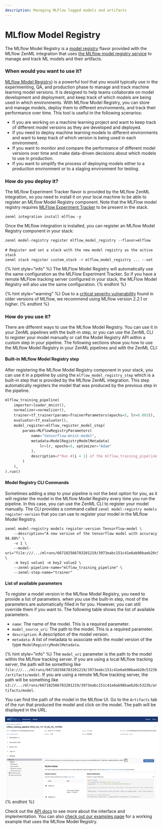 ```yaml
---
description: Managing MLFlow logged models and artifacts
---
```


# MLflow Model Registry

The MLflow Model Registry is a [model registry](model-registries.md) flavor provided with the MLflow ZenML integration that uses [the MLflow model registry service](https://mlflow.org/docs/latest/model-registry.html) to manage and track ML models and their artifacts.

### When would you want to use it?

[MLflow Model Registry](https://mlflow.org/docs/latest/model-registry.html)) is a powerful tool that you would typically use in the experimenting, QA, and production phase to manage and track machine learning model versions. It is designed to help teams collaborate on model development and deployment, and keep track of which models are being used in which environments. With MLflow Model Registry, you can store and manage models, deploy them to different environments, and track their performance over time. This tool is useful in the following scenarios:

* If you are working on a machine learning project and want to keep track of different model versions as they are developed and deployed.
* If you need to deploy machine learning models to different environments and want to keep track of which version is being used in each environment.
* If you want to monitor and compare the performance of different model versions over time and make data-driven decisions about which models to use in production.
* If you want to simplify the process of deploying models either to a production environment or to a staging environment for testing.

### How do you deploy it?

The MLflow Experiment Tracker flavor is provided by the MLflow ZenML integration, so you need to install it on your local machine to be able to register an MLflow Model Registry component. Note that the MLFlow model registry requires [MLFlow Experiment Tracker](../experiment-trackers/mlflow.md) to be present in the stack.

```shell
zenml integration install mlflow -y
```

Once the MLflow integration is installed, you can register an MLflow Model Registry component in your stack:

```shell
zenml model-registry register mlflow_model_registry --flavor=mlflow

# Register and set a stack with the new model registry as the active stack
zenml stack register custom_stack -r mlflow_model_registry ... --set
```

{% hint style="info" %}
The MLFlow Model Registry will automatically use the same configuration as the MLFlow Experiment Tracker. So if you have a remote MLFlow tracking server configured in your stack, the MLFlow Model Registry will also use the same configuration.
{% endhint %}

{% hint style="warning" %}
Due to a [critical severity vulnerability](https://github.com/advisories/GHSA-xg73-94fp-g449) found in older versions of MLflow, we recommend using MLflow version 2.2.1 or higher.
{% endhint %}

### How do you use it?

There are different ways to use the MLflow Model Registry. You can use it in your ZenML pipelines with the built-in step, or you can use the ZenML CLI to register your model manually or call the Model Registry API within a custom step in your pipeline. The following sections show you how to use the MLflow Model Registry in your ZenML pipelines and with the ZenML CLI:

#### Built-in MLflow Model Registry step

After registering the MLflow Model Registry component in your stack, you can use it in a pipeline by using the `mlflow_model_registry_step` which is a built-in step that is provided by the MLflow ZenML integration. This step automatically registers the model that was produced by the previous step in the pipeline.

```python
mlflow_training_pipeline(
    importer=loader_mnist(),
    normalizer=normalizer(),
    trainer=tf_trainer(params=TrainerParameters(epochs=5, lr=0.003)),
    evaluator=tf_evaluator(),
    model_register=mlflow_register_model_step(
        params=MLFlowRegistryParameters(
            name="tensorflow-mnist-model",
            metadata=ModelRegistryModelMetadata(
                lr=lr, epochs=5, optimizer="Adam"
            ),
            description=f"Run #{i + 1} of the mlflow_training_pipeline.",
        )
    ),
).run()
```

#### Model Registry CLI Commands

Sometimes adding a step to your pipeline is not the best option for you, as it will register the model in the MLflow Model Registry every time you run the pipeline. In this case, you can use the ZenML CLI to register your model manually. The CLI provides a command called `zenml model-registry models register-version` that you can use to register your model in the MLflow Model Registry.

```shell
zenml model-registry models register-version Tensorflow-model \
    --description="A new version of the tensorflow model with accuracy 98.88%" \
    -v 1 \
    --model-uri="file:///.../mlruns/667102566783201219/3973eabc151c41e6ab98baeb20c5323b/artifacts/model" \
    -m key1 value1 -m key2 value2 \
    --zenml-pipeline-name="mlflow_training_pipeline" \
    --zenml-step-name="trainer"
```

#### List of available parameters

To register a model version in the MLflow Model Registry, you need to provide a list of parameters. when you use the built-in step, most of the parameters are automatically filled in for you. However, you can still override them if you want to. The following table shows the list of available parameters.

* `name`: The name of the model. This is a required parameter.
* `model_source_uri`: The path to the model. This is a required parameter.
* `description`: A description of the model version.
* `metadata`: A list of metadata to associate with the model version of the type `ModelRegistryModelMetadata`.

{% hint style="info" %}
The `model_uri` parameter is the path to the model within the MLflow tracking server. If you are using a local MLflow tracking server, the path will be something like `file:///.../mlruns/667102566783201219/3973eabc151c41e6ab98baeb20c5323b/artifacts/model`. If you are using a remote MLflow tracking server, the path will be something like `s3://.../mlruns/667102566783201219/3973eabc151c41e6ab98baeb20c5323b/artifacts/model`.

You can find the path of the model in the MLflow UI. Go to the `Artifacts` tab of the run that produced the model and click on the model. The path will be displayed in the URL.

<img src="../../../assets/mlflow/mlflow_ui_uri.png" alt="MLflow UI" data-size="original">
{% endhint %}

Check out the [API docs](https://apidocs.zenml.io/latest/integration\_code\_docs/integrations-mlflow/#zenml.integrations.mlflow.model\_registry.MLFlowModelRegistry) to see more about the interface and implementation. You can also [check out our examples page](https://github.com/zenml-io/zenml/tree/main/examples/mlflow\_registry) for a working example that uses the MLflow Model Registry.
